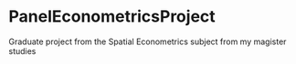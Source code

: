 # PanelEconometricsProject
Graduate project from the Spatial Econometrics subject from my magister studies
